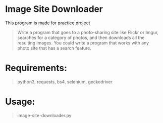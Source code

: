 # Image Site Downloader
This program is made for practice project
> Write a program that goes to a photo-sharing site like Flickr or Imgur,
> searches for a category of photos, and then downloads all the resulting
> images. You could write a program that works with any photo site that has
> a search feature.

# Requirements:
> python3, requests, bs4, selenium, geckodriver

#  Usage: 
> image-site-downloader.py <search requests>
